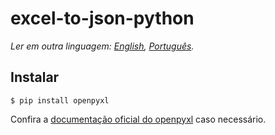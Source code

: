# excel-to-json-python

*Ler em outra linguagem: [English](README.md), [Português](README.pt_br.md).*

## Instalar ##

`$ pip install openpyxl`

Confira a [documentação oficial do openpyxl](https://openpyxl.readthedocs.io/en/default/) caso necessário.